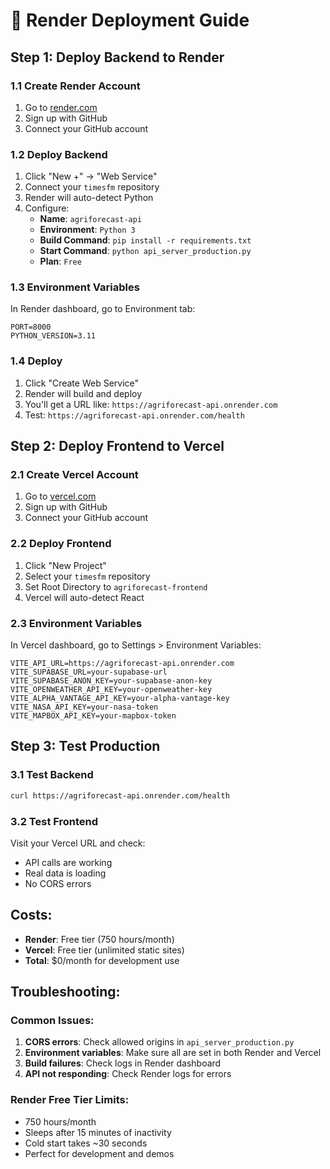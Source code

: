# 🚀 Render Deployment Guide

## **Step 1: Deploy Backend to Render**

### **1.1 Create Render Account**
1. Go to [render.com](https://render.com)
2. Sign up with GitHub
3. Connect your GitHub account

### **1.2 Deploy Backend**
1. Click "New +" → "Web Service"
2. Connect your `timesfm` repository
3. Render will auto-detect Python
4. Configure:
   - **Name**: `agriforecast-api`
   - **Environment**: `Python 3`
   - **Build Command**: `pip install -r requirements.txt`
   - **Start Command**: `python api_server_production.py`
   - **Plan**: `Free`

### **1.3 Environment Variables**
In Render dashboard, go to Environment tab:
```
PORT=8000
PYTHON_VERSION=3.11
```

### **1.4 Deploy**
1. Click "Create Web Service"
2. Render will build and deploy
3. You'll get a URL like: `https://agriforecast-api.onrender.com`
4. Test: `https://agriforecast-api.onrender.com/health`

## **Step 2: Deploy Frontend to Vercel**

### **2.1 Create Vercel Account**
1. Go to [vercel.com](https://vercel.com)
2. Sign up with GitHub
3. Connect your GitHub account

### **2.2 Deploy Frontend**
1. Click "New Project"
2. Select your `timesfm` repository
3. Set Root Directory to `agriforecast-frontend`
4. Vercel will auto-detect React

### **2.3 Environment Variables**
In Vercel dashboard, go to Settings > Environment Variables:
```
VITE_API_URL=https://agriforecast-api.onrender.com
VITE_SUPABASE_URL=your-supabase-url
VITE_SUPABASE_ANON_KEY=your-supabase-anon-key
VITE_OPENWEATHER_API_KEY=your-openweather-key
VITE_ALPHA_VANTAGE_API_KEY=your-alpha-vantage-key
VITE_NASA_API_KEY=your-nasa-token
VITE_MAPBOX_API_KEY=your-mapbox-token
```

## **Step 3: Test Production**

### **3.1 Test Backend**
```bash
curl https://agriforecast-api.onrender.com/health
```

### **3.2 Test Frontend**
Visit your Vercel URL and check:
- API calls are working
- Real data is loading
- No CORS errors

## **Costs:**
- **Render**: Free tier (750 hours/month)
- **Vercel**: Free tier (unlimited static sites)
- **Total**: $0/month for development use

## **Troubleshooting:**

### **Common Issues:**
1. **CORS errors**: Check allowed origins in `api_server_production.py`
2. **Environment variables**: Make sure all are set in both Render and Vercel
3. **Build failures**: Check logs in Render dashboard
4. **API not responding**: Check Render logs for errors

### **Render Free Tier Limits:**
- 750 hours/month
- Sleeps after 15 minutes of inactivity
- Cold start takes ~30 seconds
- Perfect for development and demos
